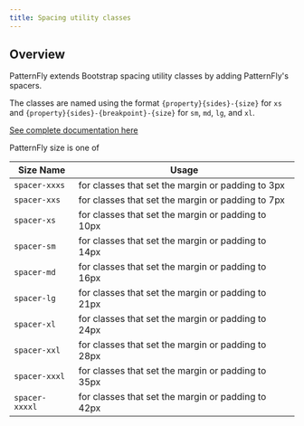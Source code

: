 ```yaml
---
title: Spacing utility classes
---
```


## Overview

PatternFly extends Bootstrap spacing utility classes by adding PatternFly's spacers.

The classes are named using the format `{property}{sides}-{size}` for `xs` and `{property}{sides}-{breakpoint}-{size}` for `sm`, `md`, `lg`, and `xl`.

[See complete documentation here](https://getbootstrap.com/docs/4.0/utilities/spacing/)

PatternFly size is one of

| Size Name | Usage |
| -- | -- |
| `spacer-xxxs` |  for classes that set the margin or padding to 3px |
| `spacer-xxs` |  for classes that set the margin or padding to 7px |
| `spacer-xs` |  for classes that set the margin or padding to 10px |
| `spacer-sm` |  for classes that set the margin or padding to 14px |
| `spacer-md` |  for classes that set the margin or padding to 16px |
| `spacer-lg` |  for classes that set the margin or padding to 21px |
| `spacer-xl` |  for classes that set the margin or padding to 24px |
| `spacer-xxl` |  for classes that set the margin or padding to 28px |
| `spacer-xxxl` |  for classes that set the margin or padding to 35px |
| `spacer-xxxxl` |  for classes that set the margin or padding to 42px |
